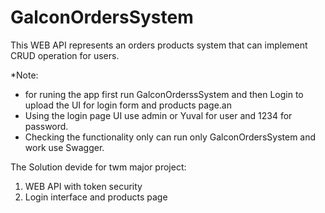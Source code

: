 # GalconOrdersSystem

This WEB API represents an orders products system that can implement CRUD operation for users.

*Note:

- for runing the app first run GalconOrderssSystem and then Login to upload the UI for login form and products page.an
- Using the login page UI use admin or Yuval for user and 1234 for password.
- Checking the functionality only can run only GalconOrdersSystem and work use Swagger.

The Solution devide for twm major project:
1. WEB API with token security
2. Login interface and products page

